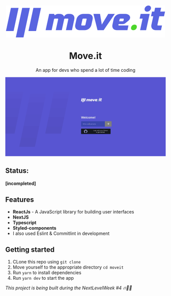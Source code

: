 <h1 align="center">
  <br>
  <img src="./public/logo-full.svg"/>
  <br>
  <br>
Move.it
 </h1>
 
<p align="center">An app for devs who spend a lot of time coding</p>

<p align="center">
  <img src="public/moveit.gif"/>
</p>

## Status: 
 <h4> [incompleted] </h4>

## Features
 - **ReactJs** - A JavaScript library for building user interfaces
 - **NextJS**
 - **Typescript**
 - **Styled-components**
 - I also used Eslint & Commitlint in development

## Getting started

1. CLone this repo using `git clone`
2. Move yourself to the appropriate directory `cd moveit`<br />
3. Run `yarn` to install dependencies<br />
4. Run `yarn dev` to start the app



*This project is being built during the NextLevelWeek #4 🔥👨‍💻*
